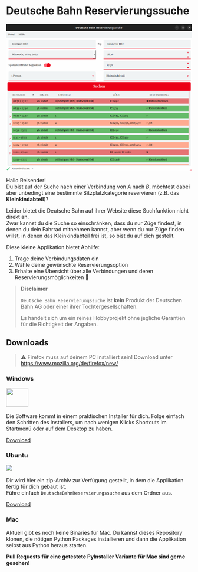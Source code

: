 # Deutsche Bahn Reservierungssuche

![Screenshot der APp](./assets/DBReservierungssuche.png?raw=true "Screenshot")

Hallo Reisender! <br>
Du bist auf der Suche nach einer Verbindung von *A* nach *B*,
möchtest dabei aber unbedingt eine bestimmte Sitzplatzkategorie reservieren (z.B. das **Kleinkindabteil**)?

Leider bietet die Deutsche Bahn auf ihrer Website diese Suchfunktion nicht direkt an.<br>
Zwar kannst du die Suche so einschränken, dass du nur Züge findest, in denen du dein Fahrrad mitnehmen kannst,
aber wenn du nur Züge finden willst, in denen das Kleinkindabteil frei ist, so bist du auf dich gestellt.

Diese kleine Applikation bietet Abhilfe:
1. Trage deine Verbindungsdaten ein
2. Wähle deine gewünschte Reservierungsoption
3. Erhalte eine Übersicht über alle Verbindungen und deren Reservierungsmöglichkeiten :partying_face:

> **Disclaimer**
>
> `Deutsche Bahn Reservierungssuche` ist **kein** Produkt der Deutschen Bahn AG oder einer ihrer Tochtergesellschaften.
>
> Es handelt sich um ein reines Hobbyprojekt ohne jegliche Garantien für die Richtigkeit der Angaben.


## Downloads

> ⚠️ Firefox muss auf deinem PC installiert sein! Download unter https://www.mozilla.org/de/firefox/new/


### Windows

<a href="https://github.com/oleschum/dbressuche/releases/latest/download/DBReservierungsSucheSetup.exe">
<img width="60" height="50" src="https://upload.wikimedia.org/wikipedia/de/thumb/c/c2/Microsoft_Windows_7_logo.svg/2000px-Microsoft_Windows_7_logo.svg.png">
</a>

Die Software kommt in einem praktischen Installer für dich.
Folge einfach den Schritten des Installers, um nach wenigen Klicks Shortcuts im Startmenü oder auf dem Desktop zu haben.

<a href="https://github.com/oleschum/dbressuche/releases/latest/download/DBReservierungsSucheSetup.exe">Download </a>



### Ubuntu

<a href="https://github.com/oleschum/dbressuche/releases/latest/download/DBReservierungsSucheUbuntu.zip">
<img width="60" src=https://upload.wikimedia.org/wikipedia/commons/thumb/9/9e/UbuntuCoF.svg/512px-UbuntuCoF.svg.png>
</a>

Dir wird hier ein zip-Archiv zur Verfügung gestellt, in dem die Applikation fertig für dich gebaut ist.<br>
Führe einfach `DeutscheBahnReservierungssuche` aus dem Ordner aus.

<a href="https://github.com/oleschum/dbressuche/releases/latest/download/DBReservierungsSucheUbuntu.zip">Download </a>

### Mac

Aktuell gibt es noch keine Binaries für Mac.
Du kannst dieses Repository klonen, die nötigen Python Packages installieren und dann die Applikation selbst aus Python
heraus starten.


**Pull Requests für eine getestete PyInstaller Variante für Mac sind gerne gesehen!**

